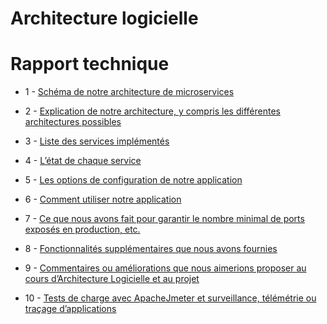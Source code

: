 # Architecture logicielle

# Rapport technique


- 1 - [Schéma de notre architecture de microservices](doc/schema.md)

- 2 - [Explication de notre architecture, y compris les différentes architectures possibles](doc/explanation-of-our-architecure.md)

- 3 - [Liste des services implémentés](doc/list-of-the-services.md)

- 4 - [L’état de chaque service](doc/status-of-each-service.md)

- 5 - [Les options de configuration de notre application](doc/configuration-options-of-our-application.md)

- 6 - [Comment utiliser notre application](doc/how-to-use-our-application.md)

- 7 - [Ce que nous avons fait pour garantir le nombre minimal de ports exposés en production, etc.](doc/what-we-have-done-to-ensure.md)

- 8 - [Fonctionnalités supplémentaires que nous avons fournies](doc/additional-functionalities.md)

- 9 - [Commentaires ou améliorations que nous aimerions proposer au cours d’Architecture Logicielle et au projet](doc/feedback.md)

- 10 - [Tests de charge avec ApacheJmeter et surveillance, télémétrie ou traçage d’applications](doc/monitoring.md)
